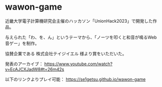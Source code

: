 # wawon-game
近畿大学電子計算機研究会主催のハッカソン「UnionHack2023」で開発した作品。

与えられた「わ、を、ん」というテーマから、「ノーツを叩くと和音が鳴るWeb音ゲー」を制作。

協賛企業である 株式会社テイジイエル 様より賞をいただいた。

発表のアーカイブ：
https://www.youtube.com/watch?v=EcAJCXJadW8#t=26m42s

以下のリンクよりプレイ可能：
https://se1getsu.github.io/wawon-game

